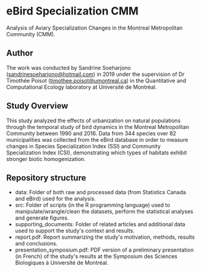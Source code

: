 # eBird Specialization CMM
Analysis of Aviary Specialization Changes in the Montreal Metropolitan Community (CMM).

## Author
The work was conducted by Sandrine Soeharjono (sandrinesoeharjono@hotmail.com) in 2019 under the supervision of Dr Timothée Poisot (timothee.poisot@umontreal.ca) in the Quantitative and Computational Ecology laboratory at Université de Montréal.

## Study Overview
This study analyzed the effects of urbanization on natural populations through the temporal study of bird dynamics in the Montreal Metropolitan Community between 1990 and 2016. Data from 344 species over 82 municipalities was collected from the eBird database in order to measure changes in Species Specialization Index (SSI) and Community Specialization Index (CSI), demonstrating which types of habitats exhibit stronger biotic homogenization.

## Repository structure
* data: Folder of both raw and processed data (from Statistics Canada and eBird) used for the analysis.
* src: Folder of scripts (in the R programming language) used to manipulate/wrangle/clean the datasets, perform the statistical analyses and generate figures.
* supporting_documents: Folder of related articles and additional data used to support the study's context and results.
* report.pdf: Report summarizing the study's motivation, methods, results and conclusions.
* presentation_symposium.pdf: PDF version of a preliminary presentation (in French) of the study's results at the Symposium des Sciences Biologiques à Université de Montréal.


